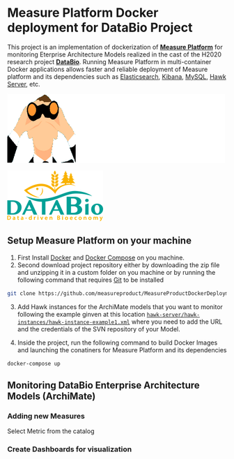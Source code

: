 # Measure Platform Docker deployment for DataBio Project

This project is an implementation of dockerization of **[Measure Platform](http://measure-platform.org/)** for monitoring Eterprise Architecture Models realized in the cast of the H2020 research project **[DataBio](https://www.databio.eu/)**. Running Measure Platform in multi-container Docker applications allows faster and reliable deployment of Measure platform and its dependencies such as [Elasticsearch](https://www.elastic.co/fr/products/elasticsearch), [Kibana](https://www.elastic.co/fr/products/kibana), [MySQL](https://www.mysql.com/), [Hawk Server](https://projects.eclipse.org/proposals/eclipse-hawk), etc.

![Image of Yaktocat](https://github.com/measureproduct/MeasureProductDockerDeploymentForDataBio/raw/master/resources/logo-platform.png)


![Image of Yaktocat](https://github.com/measureproduct/MeasureProductDockerDeploymentForDataBio/raw/master/resources/databio-footer.png)

## Setup Measure Platform on your machine

1. First Install [Docker](https://www.docker.com/) and [Docker Compose](https://docs.docker.com/compose/) on you machine.  
2. Second download  project repository either by downloading the zip file and unzipping it in a custom folder on you machine or by running the following command that requires [Git](https://git-scm.com/) to be installed
```bash
git clone https://github.com/measureproduct/MeasureProductDockerDeploymentForDataBio.git
```
3. Add Hawk instances for the ArchiMate models that you want to monitor following the example ginven at this location [`hawk-server/hawk-instances/hawk-instance-example1.xml`](https://github.com/measureproduct/MeasureProductDockerDeploymentForDataBio/blob/master/hawk-server/hawk-instances/hawk-instance-example1.xml) where you need to add the URL and the credentials of the SVN repository of your Model.

4. Inside the project, run the following command to build Docker Images and launching the conatiners for Measure Platform and its dependencies
```bash
docker-compose up
```


## Monitoring DataBio Enterprise Architecture Models (ArchiMate)


### Adding new Measures
Select Metric from the catalog


### Create Dashboards for visualization

